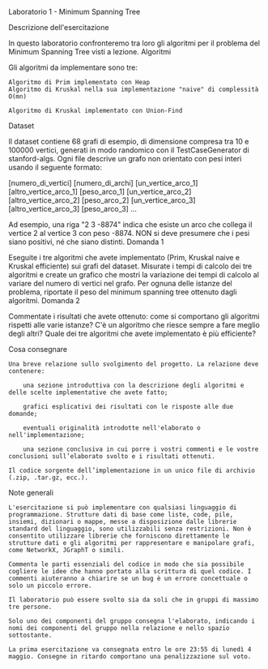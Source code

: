Laboratorio 1 - Minimum Spanning Tree

Descrizione dell'esercitazione

In questo laboratorio confronteremo tra loro gli algoritmi per il problema del Minimum Spanning Tree visti a lezione.
Algoritmi

Gli algoritmi da implementare sono tre:

    Algoritmo di Prim implementato con Heap
    Algoritmo di Kruskal nella sua implementazione "naive" di complessità O(mn)

    Algoritmo di Kruskal implementato con Union-Find

Dataset

Il dataset contiene 68 grafi di esempio, di dimensione compresa tra 10 e 100000 vertici, generati in modo randomico con il TestCaseGenerator di stanford-algs. Ogni file descrive un grafo non orientato con pesi interi usando il seguente formato:

[numero_di_vertici] [numero_di_archi] 
[un_vertice_arco_1] [altro_vertice_arco_1] [peso_arco_1] 
[un_vertice_arco_2] [altro_vertice_arco_2] [peso_arco_2] 
[un_vertice_arco_3] [altro_vertice_arco_3] [peso_arco_3] 
...

Ad esempio, una riga "2 3 -8874" indica che esiste un arco che collega il vertice 2 al vertice 3 con peso -8874. NON si deve presumere che i pesi siano positivi, né che siano distinti.
Domanda 1

Eseguite i tre algoritmi che avete implementato (Prim, Kruskal naive e Kruskal efficiente) sui grafi del dataset. Misurate i tempi di calcolo dei tre algoritmi e create un grafico che mostri la variazione dei tempi di calcolo al variare del numero di vertici nel grafo. Per ognuna delle istanze del problema, riportate il peso del minimum spanning tree ottenuto dagli algoritmi. 
Domanda 2

Commentate i risultati che avete ottenuto: come si comportano gli algoritmi rispetti alle varie istanze? C'è un algoritmo che riesce sempre a fare meglio degli altri? Quale dei tre algoritmi che avete implementato è più efficiente? 

Cosa consegnare

    Una breve relazione sullo svolgimento del progetto. La relazione deve contenere:

        una sezione introduttiva con la descrizione degli algoritmi e delle scelte implementative che avete fatto;

        grafici esplicativi dei risultati con le risposte alle due domande;

        eventuali originalità introdotte nell'elaborato o nell'implementazione;

        una sezione conclusiva in cui porre i vostri commenti e le vostre conclusioni sull’elaborato svolto e i risultati ottenuti.

    Il codice sorgente dell’implementazione in un unico file di archivio (.zip, .tar.gz, ecc.).

Note generali

    L'esercitazione si può implementare con qualsiasi linguaggio di programmazione. Strutture dati di base come liste, code, pile, insiemi, dizionari o mappe, messe a disposizione dalle librerie standard del linguaggio, sono utilizzabili senza restrizioni. Non è consentito utilizzare librerie che forniscono direttamente le strutture dati e gli algoritmi per rappresentare e manipolare grafi, come NetworkX, JGraphT o simili.

    Commenta le parti essenziali del codice in modo che sia possibile cogliere le idee che hanno portato alla scrittura di quel codice. I commenti aiuteranno a chiarire se un bug è un errore concettuale o solo un piccolo errore.

    Il laboratorio può essere svolto sia da soli che in gruppi di massimo tre persone. 

    Solo uno dei componenti del gruppo consegna l'elaborato, indicando i nomi dei componenti del gruppo nella relazione e nello spazio sottostante.

    La prima esercitazione va consegnata entro le ore 23:55 di lunedì 4 maggio. Consegne in ritardo comportano una penalizzazione sul voto.

